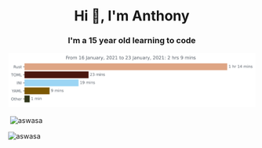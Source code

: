 <h1 align="center">Hi 👋, I'm Anthony</h1>
<h3 align="center">I'm a 15 year old learning to code</h3>


<img src="https://github.com/Aswasa/aswasa/blob/main/images/stat.svg" alt="Aswasa WakaTime Activity"/>






<p>&nbsp;<img align="center" src="https://github-readme-stats.vercel.app/api?username=aswasa&show_icons=true&theme=dark&locale=en" alt="aswasa" /></p>

<p><img align="center" src="https://github-readme-streak-stats.herokuapp.com/?user=aswasa&theme=dark" alt="aswasa" /></p>

